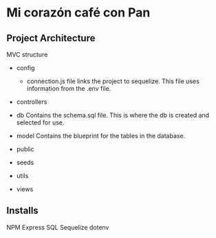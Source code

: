 # Mi corazón café con Pan 

## Project Architecture 
MVC structure 
* config 
    * connection.js file links the project to sequelize. This file uses information from the .env file. 

* controllers

* db
Contains the schema.sql file. This is where the db is created and selected for use. 

* model 
Contains the blueprint for the tables in the database. 

* public
* seeds
* utils
* views

## Installs
NPM 
Express
SQL 
Sequelize
dotenv
